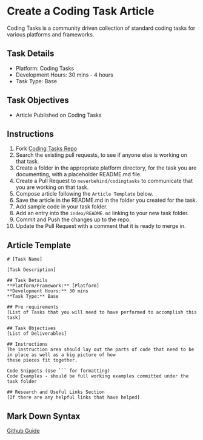 # Create a Coding Task Article

Coding Tasks is a community driven collection of standard coding tasks for various platforms and frameworks.


## Task Details
- Platform: Coding Tasks
- Development Hours: 30 mins - 4 hours
- Task Type: Base

## Task Objectives 
- Article Published on Coding Tasks

## Instructions
1. Fork [Coding Tasks Repo](https://github.com/neverbehind/codingtasks)
1. Search the existing pull requests, to see if anyone else is working on that task.
1. Create a folder in the appropriate platform directory, for the task you are documenting, with a placeholder README.md file.
1. Create a Pull Request to `neverbehind/codingtasks` to communicate that you are working on that task.
1. Compose article following the `Article Template` below.
1. Save the article in the README.md in the folder you created for the task.
1. Add sample code in your task folder.
1. Add an entry into the `index/README.md` linking to your new task folder.
1. Commit and Push the changes up to the repo.
1. Update the Pull Request with a comment that it is ready to merge in.

 

## Article Template

    # [Task Name]
    
    [Task Description]
          
    ## Task Details  
    **Platform/Framework:** [Platform]  
    **Development Hours:** 30 mins  
    **Task Type:** Base  
        
    ## Pre requirements
    [List of Tasks that you will need to have performed to accomplish this task]
     
    ## Task Objectives
    [List of Deliverables]
     
    ## Instructions
    The instruction area should lay out the parts of code that need to be in place as well as a big picture of how 
    these pieces fit together. 
     
    Code Snippets (Use ``` for formatting)
    Code Examples - should be full working examples committed under the task folder     
     
    ## Research and Useful Links Section
    [If there are any helpful links that have helped]
    
    
## Mark Down Syntax
[Github Guide](https://guides.github.com/features/mastering-markdown/)
